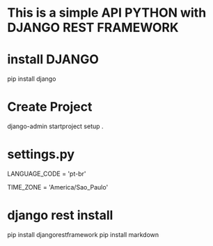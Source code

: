 # This is a simple API PYTHON with DJANGO REST FRAMEWORK

# install DJANGO
pip install django

# Create Project
django-admin startproject setup .


# settings.py
LANGUAGE_CODE = 'pt-br'

TIME_ZONE = 'America/Sao_Paulo'


# django rest install
pip install djangorestframework
pip install markdown   

